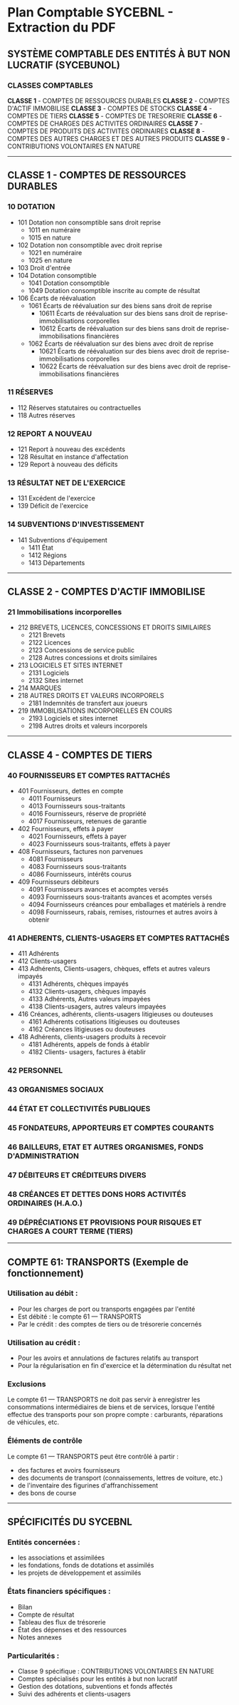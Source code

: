 # Plan Comptable SYCEBNL - Extraction du PDF

## SYSTÈME COMPTABLE DES ENTITÉS À BUT NON LUCRATIF (SYCEBUNOL)

### CLASSES COMPTABLES

**CLASSE 1** - COMPTES DE RESSOURCES DURABLES
**CLASSE 2** - COMPTES D'ACTIF IMMOBILISE
**CLASSE 3** - COMPTES DE STOCKS
**CLASSE 4** - COMPTES DE TIERS
**CLASSE 5** - COMPTES DE TRESORERIE
**CLASSE 6** - COMPTES DE CHARGES DES ACTIVITES ORDINAIRES
**CLASSE 7** - COMPTES DE PRODUITS DES ACTIVITES ORDINAIRES
**CLASSE 8** - COMPTES DES AUTRES CHARGES ET DES AUTRES PRODUITS
**CLASSE 9** - CONTRIBUTIONS VOLONTAIRES EN NATURE

---

## CLASSE 1 - COMPTES DE RESSOURCES DURABLES

### 10 DOTATION
- 101 Dotation non consomptible sans droit reprise
  - 1011 en numéraire
  - 1015 en nature
- 102 Dotation non consomptible avec droit reprise
  - 1021 en numéraire
  - 1025 en nature
- 103 Droit d'entrée
- 104 Dotation consomptible
  - 1041 Dotation consomptible
  - 1049 Dotation consomptible inscrite au compte de résultat
- 106 Écarts de réévaluation
  - 1061 Écarts de réévaluation sur des biens sans droit de reprise
    - 10611 Écarts de réévaluation sur des biens sans droit de reprise-immobilisations corporelles
    - 10612 Écarts de réévaluation sur des biens sans droit de reprise-immobilisations financières
  - 1062 Écarts de réévaluation sur des biens avec droit de reprise
    - 10621 Écarts de réévaluation sur des biens avec droit de reprise-immobilisations corporelles
    - 10622 Écarts de réévaluation sur des biens avec droit de reprise-immobilisations financières

### 11 RÉSERVES
- 112 Réserves statutaires ou contractuelles
- 118 Autres réserves

### 12 REPORT A NOUVEAU
- 121 Report à nouveau des excédents
- 128 Résultat en instance d'affectation
- 129 Report à nouveau des déficits

### 13 RÉSULTAT NET DE L'EXERCICE
- 131 Excédent de l'exercice
- 139 Déficit de l'exercice

### 14 SUBVENTIONS D'INVESTISSEMENT
- 141 Subventions d'équipement
  - 1411 État
  - 1412 Régions
  - 1413 Départements

---

## CLASSE 2 - COMPTES D'ACTIF IMMOBILISE

### 21 Immobilisations incorporelles
- 212 BREVETS, LICENCES, CONCESSIONS ET DROITS SIMILAIRES
  - 2121 Brevets
  - 2122 Licences
  - 2123 Concessions de service public
  - 2128 Autres concessions et droits similaires
- 213 LOGICIELS ET SITES INTERNET
  - 2131 Logiciels
  - 2132 Sites internet
- 214 MARQUES
- 218 AUTRES DROITS ET VALEURS INCORPORELS
  - 2181 Indemnités de transfert aux joueurs
- 219 IMMOBILISATIONS INCORPORELLES EN COURS
  - 2193 Logiciels et sites internet
  - 2198 Autres droits et valeurs incorporels

---

## CLASSE 4 - COMPTES DE TIERS

### 40 FOURNISSEURS ET COMPTES RATTACHÉS
- 401 Fournisseurs, dettes en compte
  - 4011 Fournisseurs
  - 4013 Fournisseurs sous-traitants
  - 4016 Fournisseurs, réserve de propriété
  - 4017 Fournisseurs, retenues de garantie
- 402 Fournisseurs, effets à payer
  - 4021 Fournisseurs, effets à payer
  - 4023 Fournisseurs sous-traitants, effets à payer
- 408 Fournisseurs, factures non parvenues
  - 4081 Fournisseurs
  - 4083 Fournisseurs sous-traitants
  - 4086 Fournisseurs, intérêts courus
- 409 Fournisseurs débiteurs
  - 4091 Fournisseurs avances et acomptes versés
  - 4093 Fournisseurs sous-traitants avances et acomptes versés
  - 4094 Fournisseurs créances pour emballages et matériels à rendre
  - 4098 Fournisseurs, rabais, remises, ristournes et autres avoirs à obtenir

### 41 ADHERENTS, CLIENTS-USAGERS ET COMPTES RATTACHÉS
- 411 Adhérents
- 412 Clients-usagers
- 413 Adhérents, Clients-usagers, chèques, effets et autres valeurs impayés
  - 4131 Adhérents, chèques impayés
  - 4132 Clients-usagers, chèques impayés
  - 4133 Adhérents, Autres valeurs impayées
  - 4138 Clients-usagers, autres valeurs impayées
- 416 Créances, adhérents, clients-usagers litigieuses ou douteuses
  - 4161 Adhérents cotisations litigieuses ou douteuses
  - 4162 Créances litigieuses ou douteuses
- 418 Adhérents, clients-usagers produits à recevoir
  - 4181 Adhérents, appels de fonds à établir
  - 4182 Clients- usagers, factures à établir

### 42 PERSONNEL
### 43 ORGANISMES SOCIAUX
### 44 ÉTAT ET COLLECTIVITÉS PUBLIQUES
### 45 FONDATEURS, APPORTEURS ET COMPTES COURANTS
### 46 BAILLEURS, ETAT ET AUTRES ORGANISMES, FONDS D'ADMINISTRATION
### 47 DÉBITEURS ET CRÉDITEURS DIVERS
### 48 CRÉANCES ET DETTES DONS HORS ACTIVITÉS ORDINAIRES (H.A.O.)
### 49 DÉPRÉCIATIONS ET PROVISIONS POUR RISQUES ET CHARGES A COURT TERME (TIERS)

---

## COMPTE 61: TRANSPORTS (Exemple de fonctionnement)

### Utilisation au débit :
- Pour les charges de port ou transports engagées par l'entité
- Est débité : le compte 61 — TRANSPORTS
- Par le crédit : des comptes de tiers ou de trésorerie concernés

### Utilisation au crédit :
- Pour les avoirs et annulations de factures relatifs au transport
- Pour la régularisation en fin d'exercice et la détermination du résultat net

### Exclusions
Le compte 61 — TRANSPORTS ne doit pas servir à enregistrer les consommations intermédiaires de biens et de services, lorsque l'entité effectue des transports pour son propre compte : carburants, réparations de véhicules, etc.

### Éléments de contrôle
Le compte 61 — TRANSPORTS peut être contrôlé à partir :
- des factures et avoirs fournisseurs
- des documents de transport (connaissements, lettres de voiture, etc.)
- de l'inventaire des figurines d'affranchissement
- des bons de course

---

## SPÉCIFICITÉS DU SYCEBNL

### Entités concernées :
- les associations et assimilées
- les fondations, fonds de dotations et assimilés
- les projets de développement et assimilés

### États financiers spécifiques :
- Bilan
- Compte de résultat
- Tableau des flux de trésorerie
- État des dépenses et des ressources
- Notes annexes

### Particularités :
- Classe 9 spécifique : CONTRIBUTIONS VOLONTAIRES EN NATURE
- Comptes spécialisés pour les entités à but non lucratif
- Gestion des dotations, subventions et fonds affectés
- Suivi des adhérents et clients-usagers

